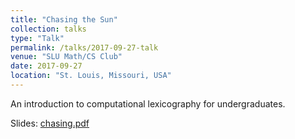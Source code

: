```yaml
---
title: "Chasing the Sun"
collection: talks
type: "Talk"
permalink: /talks/2017-09-27-talk
venue: "SLU Math/CS Club"
date: 2017-09-27
location: "St. Louis, Missouri, USA"
---
```


An introduction to computational lexicography for undergraduates.

Slides: [chasing.pdf](/files/chasing.pdf)
